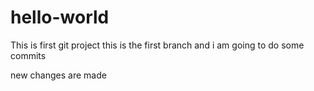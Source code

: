 # hello-world
This is first git project
this is the first branch and i am going to do some commits

new changes are made

